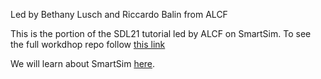 Led by Bethany Lusch and Riccardo Balin from ALCF

This is the portion of the SDL21 tutorial led by ALCF on SmartSim. To see the full workdhop repo follow [this link](https://github.com/argonne-lcf/sdl_ai_workshop.git)

We will learn about SmartSim [here](HandsOn_SmartSim.md). 

